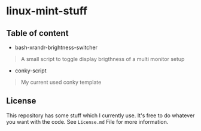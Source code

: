 # linux-mint-stuff

## Table of content
* bash-xrandr-brightness-switcher
> A small script to toggle display brigthness of a multi monitor setup
* conky-script
> My current used conky template

## License

This repository has some stuff which I currently use. It's free to do whatever you want with the code. See `License.md` File for more information.
